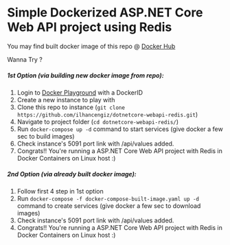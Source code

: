 # Simple Dockerized ASP.NET Core Web API project using Redis

You may find built docker image of this repo @ [Docker Hub](https://hub.docker.com/r/ilhancengiz/dotnetcore-webapi-redis/)

Wanna Try ?

##### 1st Option (via building new docker image from repo):

 1. Login to [Docker Playground](http://play-with-docker.com) with a DockerID 
 2. Create a new instance to play with
 3. Clone this repo to instance (`git clone https://github.com/ilhancengiz/dotnetcore-webapi-redis.git`) 
 4. Navigate to project folder (`cd dotnetcore-webapi-redis/`) 
 5. Run `docker-compose up -d` command to start services (give docker a few sec to build images) 
 6. Check instance's 5091 port link with /api/values added. 
 7. Congrats!! You're running a ASP.NET Core Web API project with Redis in Docker Containers on Linux host :)

##### 2nd Option (via already built docker image):

 1. Follow first 4 step in 1st option 
 2. Run `docker-compose -f docker-compose-built-image.yaml up -d` command to create services (give docker a few sec to download images) 
 3. Check instance's 5091 port link with /api/values added. 
 4. Congrats!! You're running a ASP.NET Core Web API project with Redis in Docker Containers on Linux host :)
